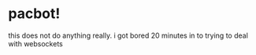 # pacbot!
this does not do anything really. i got bored 20 minutes in to trying to deal with websockets
